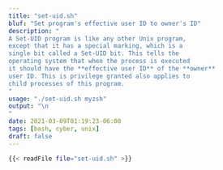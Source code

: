 ```yaml
---
title: "set-uid.sh"
bluf: "Set program's effective user ID to owner's ID"
description: "
A Set-UID program is like any other Unix program,
except that it has a special marking, which is a
single bit called a Set-UID bit. This tells the
operating system that when the process is executed
it should have the **effective user ID** of the **owner**
user ID. This is privilege granted also applies to
child processes of this program.
"
usage: "./set-uid.sh myzsh"
output: "\n
"
date: 2021-03-09T01:19:23-06:00
tags: [bash, cyber, unix]
draft: false
---
```


```bash
{{< readFile file="set-uid.sh" >}}
```

